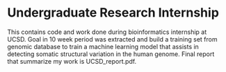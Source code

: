 # Undergraduate Research Internship
This contains code and work done during bioinformatics internship at UCSD. Goal in 10 week period was extracted and build a training set from genomic database to train a machine learning model that assists in detecting somatic structural variation in the human genome. Final report that summarize my work is UCSD_report.pdf.
